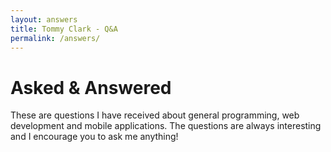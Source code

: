 ```yaml
---
layout: answers
title: Tommy Clark - Q&A
permalink: /answers/
---
```


# Asked & Answered
These are questions I have received about general programming, web development and mobile applications. The questions are always interesting and I encourage you to ask me anything!

